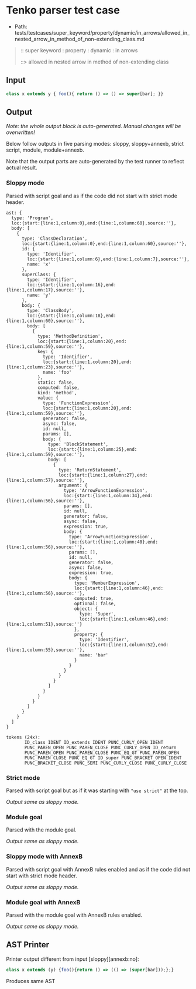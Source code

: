 # Tenko parser test case

- Path: tests/testcases/super_keyword/property/dynamic/in_arrows/allowed_in_nested_arrow_in_method_of_non-extending_class.md

> :: super keyword : property : dynamic : in arrows
>
> ::> allowed in nested arrow in method of non-extending class

## Input

`````js
class x extends y { foo(){ return () => () => super[bar]; }}
`````

## Output

_Note: the whole output block is auto-generated. Manual changes will be overwritten!_

Below follow outputs in five parsing modes: sloppy, sloppy+annexb, strict script, module, module+annexb.

Note that the output parts are auto-generated by the test runner to reflect actual result.

### Sloppy mode

Parsed with script goal and as if the code did not start with strict mode header.

`````
ast: {
  type: 'Program',
  loc:{start:{line:1,column:0},end:{line:1,column:60},source:''},
  body: [
    {
      type: 'ClassDeclaration',
      loc:{start:{line:1,column:0},end:{line:1,column:60},source:''},
      id: {
        type: 'Identifier',
        loc:{start:{line:1,column:6},end:{line:1,column:7},source:''},
        name: 'x'
      },
      superClass: {
        type: 'Identifier',
        loc:{start:{line:1,column:16},end:{line:1,column:17},source:''},
        name: 'y'
      },
      body: {
        type: 'ClassBody',
        loc:{start:{line:1,column:18},end:{line:1,column:60},source:''},
        body: [
          {
            type: 'MethodDefinition',
            loc:{start:{line:1,column:20},end:{line:1,column:59},source:''},
            key: {
              type: 'Identifier',
              loc:{start:{line:1,column:20},end:{line:1,column:23},source:''},
              name: 'foo'
            },
            static: false,
            computed: false,
            kind: 'method',
            value: {
              type: 'FunctionExpression',
              loc:{start:{line:1,column:20},end:{line:1,column:59},source:''},
              generator: false,
              async: false,
              id: null,
              params: [],
              body: {
                type: 'BlockStatement',
                loc:{start:{line:1,column:25},end:{line:1,column:59},source:''},
                body: [
                  {
                    type: 'ReturnStatement',
                    loc:{start:{line:1,column:27},end:{line:1,column:57},source:''},
                    argument: {
                      type: 'ArrowFunctionExpression',
                      loc:{start:{line:1,column:34},end:{line:1,column:56},source:''},
                      params: [],
                      id: null,
                      generator: false,
                      async: false,
                      expression: true,
                      body: {
                        type: 'ArrowFunctionExpression',
                        loc:{start:{line:1,column:40},end:{line:1,column:56},source:''},
                        params: [],
                        id: null,
                        generator: false,
                        async: false,
                        expression: true,
                        body: {
                          type: 'MemberExpression',
                          loc:{start:{line:1,column:46},end:{line:1,column:56},source:''},
                          computed: true,
                          optional: false,
                          object: {
                            type: 'Super',
                            loc:{start:{line:1,column:46},end:{line:1,column:51},source:''}
                          },
                          property: {
                            type: 'Identifier',
                            loc:{start:{line:1,column:52},end:{line:1,column:55},source:''},
                            name: 'bar'
                          }
                        }
                      }
                    }
                  }
                ]
              }
            }
          }
        ]
      }
    }
  ]
}

tokens (24x):
       ID_class IDENT ID_extends IDENT PUNC_CURLY_OPEN IDENT
       PUNC_PAREN_OPEN PUNC_PAREN_CLOSE PUNC_CURLY_OPEN ID_return
       PUNC_PAREN_OPEN PUNC_PAREN_CLOSE PUNC_EQ_GT PUNC_PAREN_OPEN
       PUNC_PAREN_CLOSE PUNC_EQ_GT ID_super PUNC_BRACKET_OPEN IDENT
       PUNC_BRACKET_CLOSE PUNC_SEMI PUNC_CURLY_CLOSE PUNC_CURLY_CLOSE
`````

### Strict mode

Parsed with script goal but as if it was starting with `"use strict"` at the top.

_Output same as sloppy mode._

### Module goal

Parsed with the module goal.

_Output same as sloppy mode._

### Sloppy mode with AnnexB

Parsed with script goal with AnnexB rules enabled and as if the code did not start with strict mode header.

_Output same as sloppy mode._

### Module goal with AnnexB

Parsed with the module goal with AnnexB rules enabled.

_Output same as sloppy mode._

## AST Printer

Printer output different from input [sloppy][annexb:no]:

````js
class x extends (y) {foo(){return () => (() => (super[bar]));};}
````

Produces same AST
